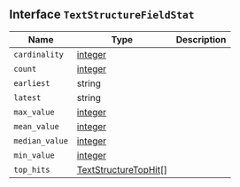 ## Interface `TextStructureFieldStat`

| Name | Type | Description |
| - | - | - |
| `cardinality` | [integer](./integer.md) | &nbsp; |
| `count` | [integer](./integer.md) | &nbsp; |
| `earliest` | string | &nbsp; |
| `latest` | string | &nbsp; |
| `max_value` | [integer](./integer.md) | &nbsp; |
| `mean_value` | [integer](./integer.md) | &nbsp; |
| `median_value` | [integer](./integer.md) | &nbsp; |
| `min_value` | [integer](./integer.md) | &nbsp; |
| `top_hits` | [TextStructureTopHit](./TextStructureTopHit.md)[] | &nbsp; |
